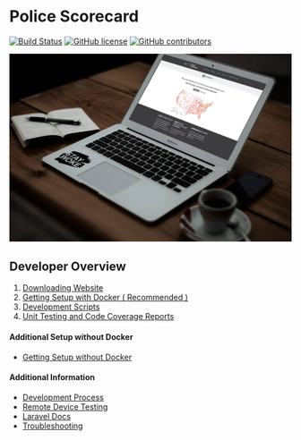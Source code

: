Police Scorecard
===

[![Build Status](https://circleci.com/gh/campaignzero/police-scorecard/tree/master.svg?style=shield)](https://circleci.com/gh/campaignzero/police-scorecard/tree/master) [![GitHub license](https://img.shields.io/badge/license-MIT-blue.svg?style=flat)](https://raw.githubusercontent.com/campaignzero/police-scorecard/master/LICENSE)  [![GitHub contributors](https://img.shields.io/github/contributors/campaignzero/police-scorecard.svg)](https://github.com/campaignzero/police-scorecard/graphs/contributors)

![Website Image](docs/img/website.jpg "Website Image")


Developer Overview
---

1. [Downloading Website](docs/downloading-website.md)
2. [Getting Setup with Docker ( Recommended )](docs/getting-setup-with-docker.md)
3. [Development Scripts](docs/development-scripts.md)
4. [Unit Testing and Code Coverage Reports](docs/unit-testing-and-code-coverage-reports.md)

#### Additional Setup without Docker

* [Getting Setup without Docker](docs/getting-setup-without-docker.md)

#### Additional Information

* [Development Process](docs/development-process.md)
* [Remote Device Testing](docs/device-testing.md)
* [Laravel Docs](https://laravel.com/docs/7.x)
* [Troubleshooting](docs/troubleshooting.md)
